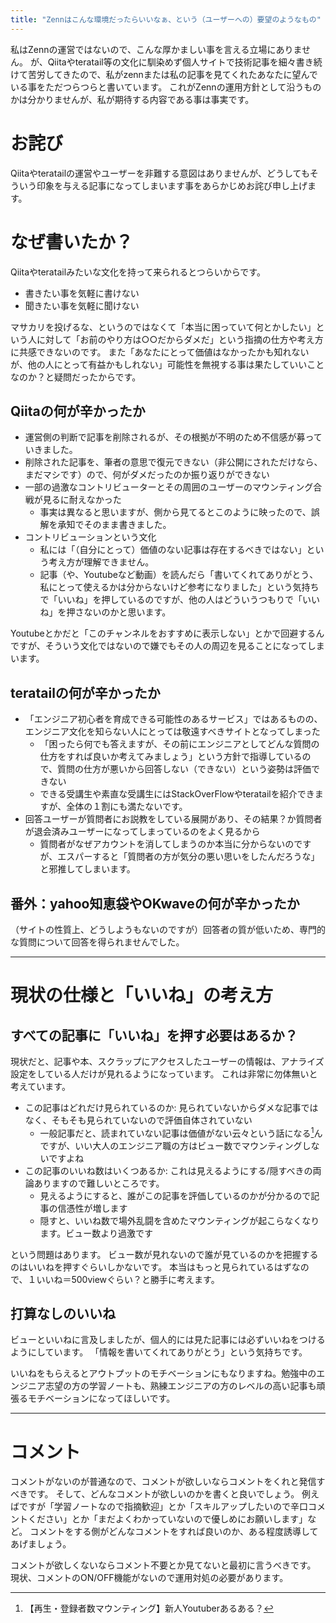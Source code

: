 ```yaml
---
title: "Zennはこんな環境だったらいいなぁ、という（ユーザーへの）要望のようなもの"
---
```


私はZennの運営ではないので、こんな厚かましい事を言える立場にありません。
が、Qiitaやteratail等の文化に馴染めず個人サイトで技術記事を細々書き続けて苦労してきたので、私がzennまたは私の記事を見てくれたあなたに望んでいる事をただつらつらと書いています。
これがZennの運用方針として沿うものかは分かりませんが、私が期待する内容である事は事実です。

# お詫び
Qiitaやteratailの運営やユーザーを非難する意図はありませんが、どうしてもそういう印象を与える記事になってしまいます事をあらかじめお詫び申し上げます。

# なぜ書いたか？
Qiitaやteratailみたいな文化を持って来られるとつらいからです。

- 書きたい事を気軽に書けない
- 聞きたい事を気軽に聞けない

マサカリを投げるな、というのではなくて「本当に困っていて何とかしたい」という人に対して「お前のやり方は○○だからダメだ」という指摘の仕方や考え方に共感できないのです。
また「あなたにとって価値はなかったかも知れないが、他の人にとって有益かもしれない」可能性を無視する事は果たしていいことなのか？と疑問だったからです。

## Qiitaの何が辛かったか
- 運営側の判断で記事を削除されるが、その根拠が不明のため不信感が募っていきました。
- 削除された記事を、筆者の意思で復元できない（非公開にされただけなら、まだマシです）ので、何がダメだったのか振り返りができない
- 一部の過激なコントリビューターとその周囲のユーザーのマウンティング合戦が見るに耐えなかった
  - 事実は異なると思いますが、側から見てるとこのように映ったので、誤解を承知でそのまま書きました。
- コントリビューションという文化
  - 私には「（自分にとって）価値のない記事は存在するべきではない」という考え方が理解できません。
  - 記事（や、Youtubeなど動画）を読んだら「書いてくれてありがとう、私にとって使えるかは分からないけど参考になりました」という気持ちで「いいね」を押しているのですが、他の人はどういうつもりで「いいね」を押さないのかと思います。

Youtubeとかだと「このチャンネルをおすすめに表示しない」とかで回避するんですが、そういう文化ではないので嫌でもその人の周辺を見ることになってしまいます。

## teratailの何が辛かったか
- 「エンジニア初心者を育成できる可能性のあるサービス」ではあるものの、エンジニア文化を知らない人にとっては敬遠すべきサイトとなってしまった
  - 「困ったら何でも答えますが、その前にエンジニアとしてどんな質問の仕方をすれば良いか考えてみましょう」という方針で指導しているので、質問の仕方が悪いから回答しない（できない）という姿勢は評価できない
  - できる受講生や素直な受講生にはStackOverFlowやteratailを紹介できますが、全体の１割にも満たないです。
- 回答ユーザーが質問者にお説教をしている展開があり、その結果？か質問者が退会済みユーザーになってしまっているのをよく見るから
  - 質問者がなぜアカウントを消してしまうのか本当に分からないのですが、エスパーすると「質問者の方が気分の悪い思いをしたんだろうな」と邪推してしまいます。

## 番外：yahoo知恵袋やOKwaveの何が辛かったか
（サイトの性質上、どうしようもないのですが）回答者の質が低いため、専門的な質問について回答を得られませんでした。

---

# 現状の仕様と「いいね」の考え方
## すべての記事に「いいね」を押す必要はあるか？
現状だと、記事や本、スクラップにアクセスしたユーザーの情報は、アナライズ設定をしている人だけが見れるようになっています。
これは非常に勿体無いと考えています。

- この記事はどれだけ見られているのか: 見られていないからダメな記事ではなく、そもそも見られていないので評価自体されていない
  - 一般記事だと、読まれていない記事は価値がない云々という話になる[^1]んですが、いい大人のエンジニア職の方はビュー数でマウンティングしないですよね
- この記事のいいね数はいくつあるか: これは見えるようにする/隠すべきの両論ありますので難しいところです。
  - 見えるようにすると、誰がこの記事を評価しているのかが分かるので記事の信憑性が増します
  - 隠すと、いいね数で場外乱闘を含めたマウンティングが起こらなくなります。ビュー数より過激です

[^1]: 【再生・登録者数マウンティング】新人Youtuberあるある？

という問題はあります。
ビュー数が見れないので誰が見ているのかを把握するのはいいねを押すぐらいしかないです。
本当はもっと見られているはずなので、１いいね＝500viewぐらい？と勝手に考えます。

## 打算なしのいいね
ビューといいねに言及しましたが、個人的には見た記事には必ずいいねをつけるようにしています。
「情報を書いてくれてありがとう」という気持ちです。

いいねをもらえるとアウトプットのモチベーションにもなりますね。勉強中のエンジニア志望の方の学習ノートも、熟練エンジニアの方のレベルの高い記事も頑張るモチベーションになってほしいです。

---

# コメント
コメントがないのが普通なので、コメントが欲しいならコメントをくれと発信すべきです。
そして、どんなコメントが欲しいのかを書くと良いでしょう。
例えばですが「学習ノートなので指摘歓迎」とか「スキルアップしたいので辛口コメントください」とか「まだよくわかっていないので優しめにお願いします」など。
コメントをする側がどんなコメントをすれば良いのか、ある程度誘導してあげましょう。

コメントが欲しくないならコメント不要とか見てないと最初に言うべきです。
現状、コメントのON/OFF機能がないので運用対処の必要があります。

